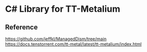 # C# Library for TT-Metalium

## Reference
https://github.com/jeffkl/ManagedDism/tree/main
https://docs.tenstorrent.com/tt-metal/latest/tt-metalium/index.html